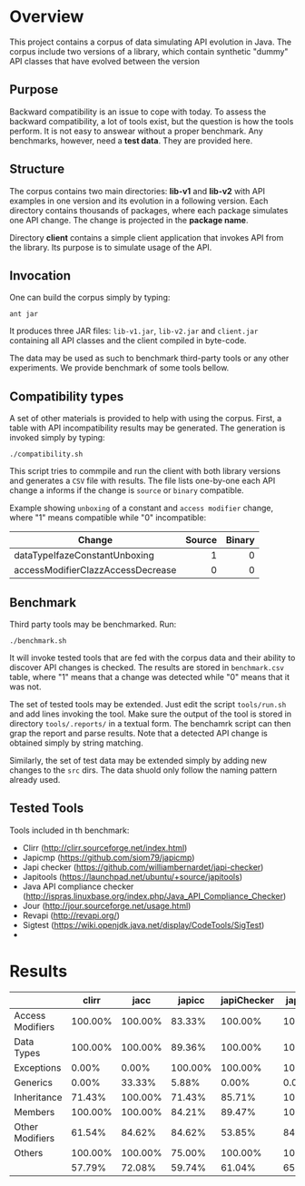 # Overview

This project contains a corpus of data simulating API evolution in Java. The corpus include two versions of a library, which contain synthetic "dummy" API classes that have evolved between the version

## Purpose

Backward compatibility is an issue to cope with today. To assess the backward compatibility, a lot of tools exist, but the question is how the tools perform. It is not easy to answear without a proper benchmark. Any benchmarks, however, need a **test data**. They are provided here. 

## Structure

The corpus contains two main directories:  **lib-v1** and **lib-v2** with API examples in one version and its evolution in a following version. Each directory contains thousands of packages, where each package simulates one API change. The change is projected in the **package name**. 

Directory **client** contains a simple client application that invokes API from the library. Its purpose is to simulate usage of the API.

## Invocation

One can build the corpus simply by typing:
```
ant jar
```
It produces three JAR files: `lib-v1.jar`, `lib-v2.jar` and  `client.jar` containing all API classes and the client compiled in byte-code.

The data  may be used as such to benchmark third-party tools or any other experiments. We provide benchmark of some tools bellow.  

## Compatibility types

A set of other materials is provided to help with using the corpus. First, 
a table with API incompatibility results may be generated. The generation is invoked simply by typing:

```
./compatibility.sh
```

This script tries to commpile and run the client with both library versions and generates a `CSV` file with results. The file lists one-by-one each API change a informs if the change is `source` or `binary` compatible. 

Example showing `unboxing` of a constant and `access modifier`  change, where "1" means compatible while "0" incompatible:

| Change        | Source           | Binary  |
| ------------- |-------------:| -----:|
| dataTypeIfazeConstantUnboxing          | 1    | 0 |
| accessModifierClazzAccessDecrease      | 0    |   0 |


## Benchmark

Third party tools may be benchmarked. Run:

```
./benchmark.sh
```
It will invoke tested tools that are fed with the corpus data and their ability to discover API changes is checked. The results are stored in `benchmark.csv` table, where "1" means that a change was detected while "0" means that it was not. 

The set of tested tools may be extended. Just edit the script `tools/run.sh` and add lines invoking the tool. Make sure the output of the tool is stored in directory `tools/.reports/` in a textual form. The benchamrk script can then grap the report and parse results. Note that a detected API change is obtained simply by string matching. 

Similarly, the set of test data may be extended simply by adding new changes to the `src` dirs. The data shuold only follow the naming pattern already used. 

## Tested Tools

Tools included in th benchmark:
- Clirr (http://clirr.sourceforge.net/index.html)
- Japicmp (https://github.com/siom79/japicmp)
- Japi checker (https://github.com/williambernardet/japi-checker)
- Japitools (https://launchpad.net/ubuntu/+source/japitools)
- Java API compliance checker (http://ispras.linuxbase.org/index.php/Java_API_Compliance_Checker)
- Jour (http://jour.sourceforge.net/usage.html)
- Revapi (http://revapi.org/)
- Sigtest (https://wiki.openjdk.java.net/display/CodeTools/SigTest)
- 
# Results

|	 | 	clirr	 | 	jacc	 | 	japicc	 | 	japiChecker	 | 	japicmp	 | 	japitool	 | 	jour	 | 	revapi	 | 	sigtest	|
|--------|---------------|---------------|---------------|-----------------------|---------------|------------------------|--------------|---------------|--------------|
|	Access Modifiers	 | 	100.00%	 | 	100.00%	 | 	83.33%	 | 	100.00%	 | 	100.00%	 | 	100.00%	 | 	83.33%	 | 	83.33%	 | 	100.00%	|
|	Data Types	 | 	100.00%	 | 	100.00%	 | 	89.36%	 | 	100.00%	 | 	100.00%	 | 	100.00%	 | 	100.00%	 | 	95.74%	 | 	100.00%	|
|	Exceptions 	 | 	0.00%	 | 	0.00%	 | 	100.00%	 | 	100.00%	 | 	100.00%	 | 	100.00%	 | 	100.00%	 | 	71.43%	 | 	100.00%	|
|	Generics 	 | 	0.00%	 | 	33.33%	 | 	5.88%	 | 	0.00%	 | 	0.00%	 | 	100.00%	 | 	17.65%	 | 	100.00%	 | 	100.00%	|
|	Inheritance 	 | 	71.43%	 | 	100.00%	 | 	71.43%	 | 	85.71%	 | 	100.00%	 | 	100.00%	 | 	100.00%	 | 	42.86%	 | 	100.00%	|
|	Members 	 | 	100.00%	 | 	100.00%	 | 	84.21%	 | 	89.47%	 | 	100.00%	 | 	100.00%	 | 	84.21%	 | 	42.11%	 | 	100.00%	|
|	Other Modifiers	 | 	61.54%	 | 	84.62%	 | 	84.62%	 | 	53.85%	 | 	84.62%	 | 	69.23%	 | 	76.92%	 | 	61.54%	 | 	84.62%	|
|	Others 	 | 	100.00%	 | 	100.00%	 | 	75.00%	 | 	100.00%	 | 	100.00%	 | 	100.00%	 | 	100.00%	 | 	50.00%	 | 	100.00%	|	
|		 | 57.79%	| 	72.08%	 | 	59.74%	 |  61.04%	 |	65.58% | 97.40%  | 	68.18% | 82.47%	 | 98.70% |


